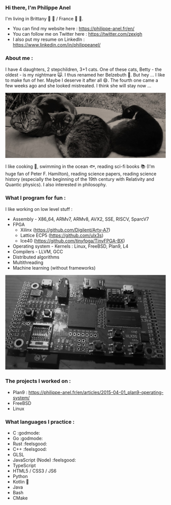 ### Hi there, I'm Philippe Anel

I'm living in Brittany :butter: :lobster: / France :baguette_bread: :cheese:.

* You can find my website here : https://philippe-anel.fr/en/
* You can follow me on Twitter here : https://twitter.com/zexigh
* I also put my resume on LinkedIn : https://www.linkedin.com/in/philippeanel/

### About me :

I have 4 daughters, 2 stepchildren, 3+1 cats. One of these cats, Betty - the oldest - is my nightmare :scream_cat:. I thus renamed her Belzebuth :speak_no_evil:. But hey ... I like to make fun of her. Maybe I deserve it after all :smile:. The fourth one came a few weeks ago and she looked mistreated. I think she will stay now ...

![cats](https://github.com/xigh/xigh/blob/master/cats.jpg)

I like cooking :pizza:, swimming in the ocean :fish:, reading sci-fi books :books: (I'm huge fan of Peter F. Hamilton), reading science papers, reading science history (especially the beginning of the 19th century with Relativity and Quantic physics). I also interested in philosophy.

### What I program for fun :

I like working on low level stuff :

- Assembly - X86_64, ARMv7, ARMv8, AVX2, SSE, RISCV, SparcV7
- FPGA 
    - Xilinx (https://github.com/Digilent/Arty-A7)
    - Lattice ECP5 (https://github.com/ulx3s)
    - Ice40 (https://github.com/tinyfpga/TinyFPGA-BX)
- Operating system - Kernels : Linux, FreeBSD, Plan9, L4
- Compilers - LLVM, GCC
- Distributed algorithms
- Multithreading
- Machine learning (without frameworks)

![fpga-ulx3s](https://github.com/xigh/xigh/blob/master/fpga-ulx3s.jpg)

### The projects I worked on :

- Plan9 : https://philippe-anel.fr/en/articles/2015-04-01_plan9-operating-system/
- FreeBSD
- Linux

### What languages I practice :

- C :godmode:
- Go :godmode:
- Rust :feelsgood:
- C++ :feelsgood:
- GLSL
- JavaScript (Node) :feelsgood:
- TypeScript
- HTML5 / CSS3 / JS6
- Python
- Kotlin :beginner:
- Java
- Bash
- CMake

